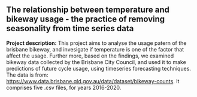 ## The relationship between temperature and bikeway usage - the practice of removing seasonality from time series data

**Project description:** This project aims to analyse the usage patern of the brisbane bikeway, and invesigate if temperature is one of the factor that affect the usage. Further more, based on the findings, we examined bikeway data collected by the Brisbane City Council, and used it to make predictions of future cycle usage, using timeseries forecasting techniques. The data is from: https://www.data.brisbane.qld.gov.au/data/dataset/bikeway-counts. It comprises five .csv files, for years 2016-2020.

